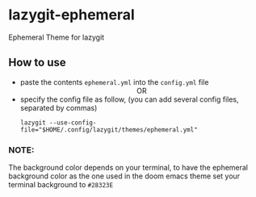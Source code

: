 # lazygit-ephemeral
Ephemeral Theme for lazygit

## How to use
- paste the contents `ephemeral.yml` into the `config.yml` file<br/>
  <center>OR<center/>
- specify the config file as follow, (you can add several config files, separated by commas) <br/>
  ```
  lazygit --use-config-file="$HOME/.config/lazygit/themes/ephemeral.yml"
  ```
### NOTE: 
The background color depends on your terminal, to have the ephemeral background color as the one used in the doom emacs theme set  your terminal background to `#28323E`
